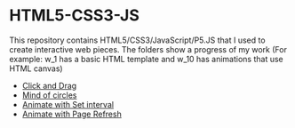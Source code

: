 # HTML5-CSS3-JS

This repository contains HTML5/CSS3/JavaScript/P5.JS that I used to create interactive web pieces.
The folders show a progress of my work 
(For example: w_1 has a basic HTML template and w_10 has animations that use HTML canvas)

- [Click and Drag](https://htmlpreview.github.io/?https://github.com/RohitSattu/FrontEnd-Development/blob/master/w_9/index.html)
- [Mind of circles](https://htmlpreview.github.io/?https://github.com/RohitSattu/FrontEnd-Development/blob/master/w_8/index.html)
- [Animate with Set interval](https://htmlpreview.github.io/?https://github.com/RohitSattu/FrontEnd-Development/blob/master/w_6/index.html)
- [Animate with Page Refresh](https://htmlpreview.github.io/?https://github.com/RohitSattu/FrontEnd-Development/blob/master/w_4/index.html)
